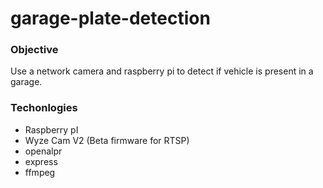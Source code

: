 # garage-plate-detection

### Objective
Use a network camera and raspberry pi to detect if vehicle is present in a garage.

### Techonlogies 
- Raspberry pI
- Wyze Cam V2 (Beta firmware for RTSP)
- openalpr
- express
- ffmpeg

